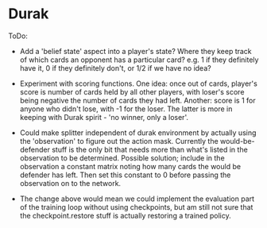 # Durak

ToDo:

- Add a 'belief state' aspect into a player's state? Where they keep track of which cards an opponent has a
particular card? e.g. 1 if they definitely have it, 0 if they definitely don't, or 1/2 if we
have no idea?

- Experiment with scoring functions. One idea: once out of cards, player's score is number of cards held by all other
players, with loser's score being negative the number of cards they had left. Another: score is 1 for anyone who
didn't lose, with -1 for the loser. The latter is more in keeping with Durak spirit - 'no winner, only a loser'.

- Could make splitter independent of durak environment by actually using the 'observation' to figure out the
action mask. Currently the would-be-defender stuff is the only bit that needs more than what's listed in the
observation to be determined. Possible solution; include in the observation a constant matrix noting how many
cards the would be defender has left. Then set this constant to 0 before passing the observation on to the
network.

- The change above would mean we could implement the evaluation part of the training loop without using
checkpoints, but am still not sure that the checkpoint.restore stuff is actually restoring a trained policy.
